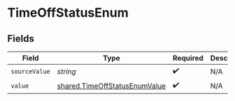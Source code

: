 # TimeOffStatusEnum


## Fields

| Field                                                                                 | Type                                                                                  | Required                                                                              | Description                                                                           |
| ------------------------------------------------------------------------------------- | ------------------------------------------------------------------------------------- | ------------------------------------------------------------------------------------- | ------------------------------------------------------------------------------------- |
| `sourceValue`                                                                         | *string*                                                                              | :heavy_check_mark:                                                                    | N/A                                                                                   |
| `value`                                                                               | [shared.TimeOffStatusEnumValue](../../../sdk/models/shared/timeoffstatusenumvalue.md) | :heavy_check_mark:                                                                    | N/A                                                                                   |